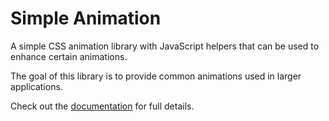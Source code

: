 # Simple Animation

A simple CSS animation library with JavaScript helpers that can be used to enhance certain animations.

The goal of this library is to provide common animations used in larger applications.

Check out the [documentation](https://vigoren.github.io/simple-web-utilities/docs/simple-animation/) for full details.
